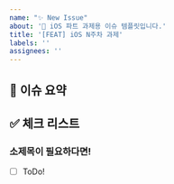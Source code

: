 ```yaml
---
name: "✨ New Issue"
about: '🍎 iOS 파트 과제용 이슈 템플릿입니다.'
title: '[FEAT] iOS N주차 과제'
labels: ''
assignees: ''
---
```


## 🍎 이슈 요약
<!-- N차 과제에 대해 설명해주세요. -->

## ✅ 체크 리스트
<!-- 해야 할 일을 적어주세요. -->
### 소제목이 필요하다면!
- [ ] ToDo!
